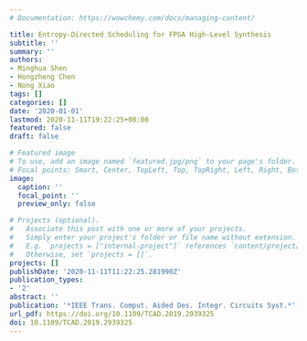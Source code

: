 ```yaml
---
# Documentation: https://wowchemy.com/docs/managing-content/

title: Entropy-Directed Scheduling for FPGA High-Level Synthesis
subtitle: ''
summary: ''
authors:
- Minghua Shen
- Hongzheng Chen
- Nong Xiao
tags: []
categories: []
date: '2020-01-01'
lastmod: 2020-11-11T19:22:25+08:00
featured: false
draft: false

# Featured image
# To use, add an image named `featured.jpg/png` to your page's folder.
# Focal points: Smart, Center, TopLeft, Top, TopRight, Left, Right, BottomLeft, Bottom, BottomRight.
image:
  caption: ''
  focal_point: ''
  preview_only: false

# Projects (optional).
#   Associate this post with one or more of your projects.
#   Simply enter your project's folder or file name without extension.
#   E.g. `projects = ["internal-project"]` references `content/project/deep-learning/index.md`.
#   Otherwise, set `projects = []`.
projects: []
publishDate: '2020-11-11T11:22:25.281990Z'
publication_types:
- '2'
abstract: ''
publication: '*IEEE Trans. Comput. Aided Des. Integr. Circuits Syst.*'
url_pdf: https://doi.org/10.1109/TCAD.2019.2939325
doi: 10.1109/TCAD.2019.2939325
---
```

